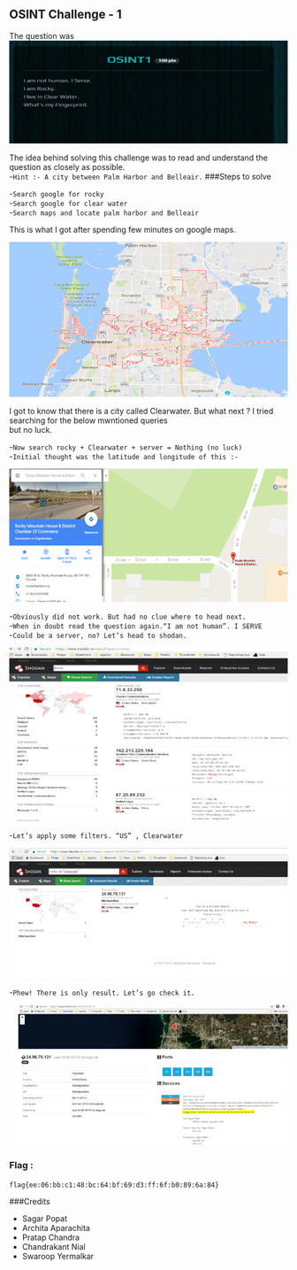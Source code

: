 ## OSINT Challenge - 1
The question was  
![](/HACKIM-8/images/osint1/1.png?raw=true)  

The idea behind solving this challenge was to read and understand the question as closely as possible.  
-`Hint :- A city between Palm Harbor and Belleair.`
###Steps to solve  

-`Search google for rocky`  
-`Search google for clear water`  
-`Search maps and locate palm harbor and Belleair`  

This is what I got after spending few minutes on google maps.

![](/HACKIM-8/images/osint1/2.png?raw=true)  

I got to know that there is a city called Clearwater. But what next ? I tried searching for the below mwntioned queries  
but no luck.  

-`Now search rocky + Clearwater + server = Nothing (no luck)`  
-`Initial thought was the latitude and longitude of this :-`  

![](/HACKIM-8/images/osint1/3.png?raw=true)  

-`Obviously did not work. But had no clue where to head next.`  
-`When in doubt read the question again.“I am not human”. I SERVE`  
-`Could be a server, no? Let’s head to shodan.`  

![](/HACKIM-8/images/osint1/4.png?raw=true)  

-`Let’s apply some filters. “US” , Clearwater`  

![](/HACKIM-8/images/osint1/5.png?raw=true)  

-`Phew! There is only result. Let’s go check it.`  

![](/HACKIM-8/images/osint1/6.png?raw=true)  

### Flag :  
    flag{ee:06:bb:c1:48:bc:64:bf:69:d3:ff:6f:b0:89:6a:84}


###Credits  
- Sagar Popat
- Archita Aparachita
- Pratap Chandra
- Chandrakant Nial
- Swaroop Yermalkar





